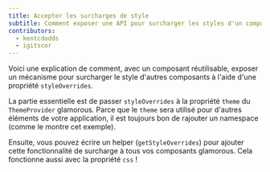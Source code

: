 ```yaml
---
title: Accepter les surcharges de style
subtitle: Comment exposer une API pour surcharger les styles d'un composant
contributors:
  - kentcdodds
  - igitscor
---
```


Voici une explication de comment, avec un composant réutilisable, exposer
un mécanisme pour surcharger le style d'autres composants à l'aide d'une
propriété `styleOverrides`.

La partie essentielle est de passer `styleOverrides` à la propriété `theme` du
`ThemeProvider` glamorous. Parce que le `theme` sera utilisé pour d'autres éléments
de votre application, il est toujours bon de rajouter un namespace
(comme le montre cet exemple).

Ensuite, vous pouvez écrire un helper (`getStyleOverrides`) pour
ajouter cette fonctionnalité de surcharge à tous vos composants glamorous.
Cela fonctionne aussi avec la propriété `css` !
